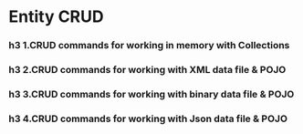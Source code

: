 # Entity CRUD
### h3 1.CRUD commands for working in memory with Collections 
### h3 2.CRUD commands for working with XML data file & POJO
### h3 3.CRUD commands for working with binary data file & POJO
### h3 4.CRUD commands for working with Json data file & POJO
